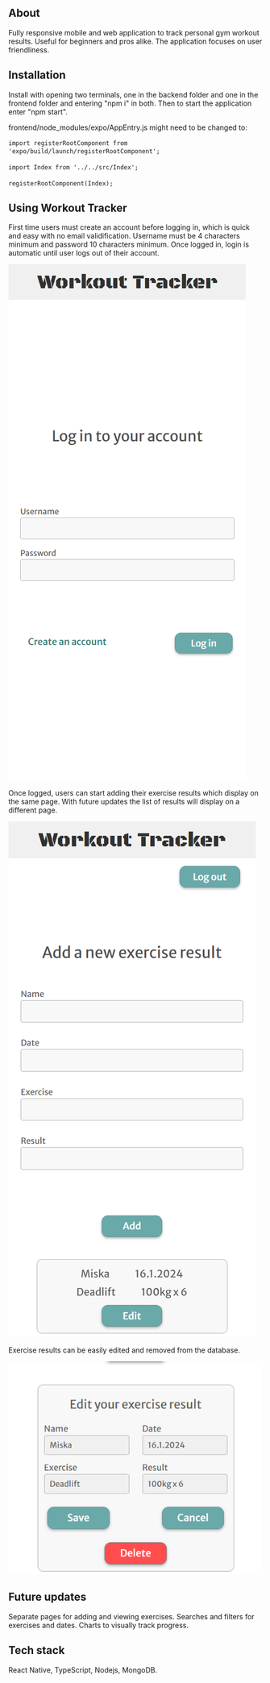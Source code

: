 ## About

Fully responsive mobile and web application to track personal gym workout results. Useful for beginners and pros alike. The application focuses on user friendliness.

## Installation

Install with opening two terminals, one in the backend folder and one in the frontend folder and entering "npm i" in both. Then to start the application enter "npm start".

frontend/node_modules/expo/AppEntry.js might need to be changed to:
```
import registerRootComponent from 'expo/build/launch/registerRootComponent';

import Index from '../../src/Index';

registerRootComponent(Index);
```

## Using Workout Tracker

First time users must create an account before logging in, which is quick and easy with no email validification. Username must be 4 characters minimum and password 10 characters minimum. Once logged in, login is automatic until user logs out of their account.

![LoginImg](/frontend/assets/images/login.png)

Once logged, users can start adding their exercise results which display on the same page. With future updates the list of results will display on a different page.

![HomepageImg](/frontend/assets/images/homepage.png)

Exercise results can be easily edited and removed from the database.

![EditImg](/frontend/assets/images/edit.png)

## Future updates

Separate pages for adding and viewing exercises. Searches and filters for exercises and dates. Charts to visually track progress.

## Tech stack

React Native, TypeScript, Nodejs, MongoDB.
